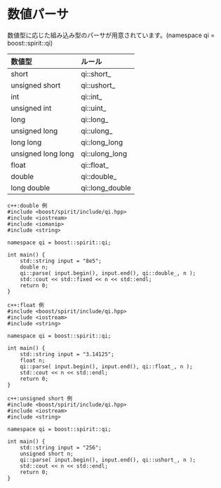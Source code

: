 # 数値パーサ
  数値型に応じた組み込み型のパーサが用意されています。(namespace qi = boost::spirit::qi)
  
| 数値型 | ルール |
|:--|:--|
|short|qi::short_|
|unsigned short|qi::ushort_|
|int|qi::int_|
|unsigned int|qi::uint_|
|long|qi::long_|
|unsigned long|qi::ulong_|
|long long|qi::long_long|
|unsigned long long|qi::ulong_long|
|float|qi::float_|
|double|qi::double_|
|long double|qi::long_double|

```
c++:double 例
#include <boost/spirit/include/qi.hpp>
#include <iostream>
#include <iomanip>
#include <string>

namespace qi = boost::spirit::qi;

int main() {
	std::string input = "8e5";
	double n;
	qi::parse( input.begin(), input.end(), qi::double_, n );
	std::cout << std::fixed << n << std::endl;
	return 0;
}
```

```
c++:float 例
#include <boost/spirit/include/qi.hpp>
#include <iostream>
#include <string>

namespace qi = boost::spirit::qi;

int main() {
	std::string input = "3.14125";
	float n;
	qi::parse( input.begin(), input.end(), qi::float_, n );
	std::cout << n << std::endl;
	return 0;
}
```

```
c++:unsigned short 例
#include <boost/spirit/include/qi.hpp>
#include <iostream>
#include <string>

namespace qi = boost::spirit::qi;

int main() {
	std::string input = "256";
	unsigned short n;
	qi::parse( input.begin(), input.end(), qi::ushort_, n );
	std::cout << n << std::endl;
	return 0;
}
```

